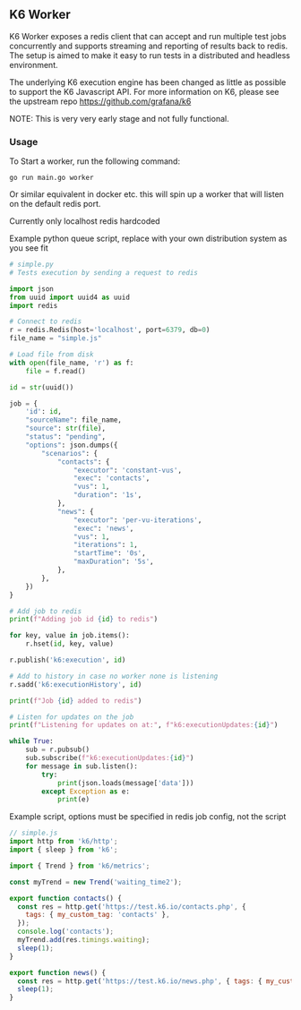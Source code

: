 <h2>
K6 Worker
</h2>

K6 Worker exposes a redis client that can accept and run multiple test jobs concurrently and supports streaming and reporting of results back to redis. The setup is aimed to make it easy to run tests in a distributed and headless environment.

The underlying K6 execution engine has been changed as little as possible to support the K6 Javascript API.
For more information on K6, please see the upstream repo <a>https://github.com/grafana/k6</a>

NOTE: This is very very early stage and not fully functional.

<h3>
Usage
</h3>

To Start a worker, run the following command:

```
go run main.go worker
```

Or similar equivalent in docker etc. this will spin up a worker that will listen on the default redis port.


Currently only localhost redis hardcoded

Example python queue script, replace with your own distribution system as you see fit

```python
# simple.py
# Tests execution by sending a request to redis

import json
from uuid import uuid4 as uuid
import redis

# Connect to redis
r = redis.Redis(host='localhost', port=6379, db=0)
file_name = "simple.js"

# Load file from disk
with open(file_name, 'r') as f:
    file = f.read()

id = str(uuid())

job = {
    'id': id,
    "sourceName": file_name,
    "source": str(file),
    "status": "pending",
    "options": json.dumps({
        "scenarios": {
            "contacts": {
                "executor": 'constant-vus',
                "exec": 'contacts',
                "vus": 1,
                "duration": '1s',
            },
            "news": {
                "executor": 'per-vu-iterations',
                "exec": 'news',
                "vus": 1,
                "iterations": 1,
                "startTime": '0s',
                "maxDuration": '5s',
            },
        },
    })
}

# Add job to redis
print(f"Adding job id {id} to redis")

for key, value in job.items():
    r.hset(id, key, value)

r.publish('k6:execution', id)

# Add to history in case no worker none is listening
r.sadd('k6:executionHistory', id)

print(f"Job {id} added to redis")

# Listen for updates on the job
print(f"Listening for updates on at:", f"k6:executionUpdates:{id}")

while True:
    sub = r.pubsub()
    sub.subscribe(f"k6:executionUpdates:{id}")
    for message in sub.listen():
        try:
            print(json.loads(message['data']))
        except Exception as e:
            print(e)
```

Example script, options must be specified in redis job config, not the script

```javascript
// simple.js
import http from 'k6/http';
import { sleep } from 'k6';

import { Trend } from 'k6/metrics';

const myTrend = new Trend('waiting_time2');

export function contacts() {
  const res = http.get('https://test.k6.io/contacts.php', {
    tags: { my_custom_tag: 'contacts' },
  });
  console.log('contacts');
  myTrend.add(res.timings.waiting);
  sleep(1);
}

export function news() {
  const res = http.get('https://test.k6.io/news.php', { tags: { my_custom_tag: 'news' } });
  sleep(1);
}
```

